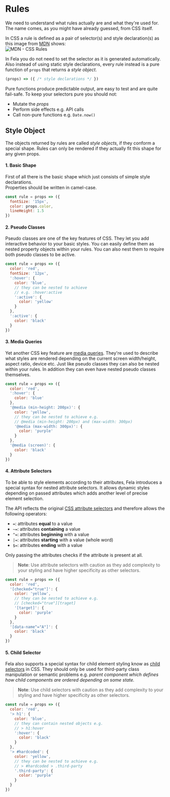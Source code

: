 # Rules

We need to understand what rules actually are and what they're used for. The name comes, as you might have already guessed, from CSS itself.<br>

In CSS a rule is defined as a pair of selector(s) and style declaration(s) as this image from [MDN](https://developer.mozilla.org/docs/Web/CSS/Syntax) shows:<br>
![MDN - CSS Rules](https://mdn.mozillademos.org/files/3668/css%20syntax%20-%20ruleset.png)

In Fela you do not need to set the selector as it is generated automatically. Also instead of using static style declarations, every rule instead is a pure function of `props` that returns a *style object*. <br>
```javascript
(props) => ({ /* style declarations */ })
```
Pure functions produce predictable output, are easy to test and are quite fail-safe. To keep your selectors pure you should not:

* Mutate the *props*
* Perform side effects e.g. API calls
* Call non-pure functions e.g. `Date.now()`


## Style Object
The objects returned by rules are called *style objects*, if they conform a special shape. Rules can only be rendered if they actually fit this shape for any given props.

#### 1. Basic Shape
First of all there is the basic shape which just consists of simple style declarations.<br>
Properties should be written in camel-case.

```javascript
const rule = props => ({
  fontSize: '15px',
  color: props.color,
  lineHeight: 1.5
})
```

#### 2. Pseudo Classes
Pseudo classes are one of the key features of CSS. They let you add interactive behavior to your basic styles. You can easily define them as nested property objects within your rules. You can also nest them to require both pseudo classes to be active.

```javascript
const rule = props => ({
  color: 'red',
  fontSize: '12px',
  ':hover': {
    color: 'blue',
    // they can be nested to achieve
    // e.g. :hover:active
    ':active': {
      color: 'yellow'
    }
  },
  ':active': {
    color: 'black'
  }
})
```

#### 3. Media Queries
Yet another CSS key feature are [media queries](https://developer.mozilla.org/en-US/docs/Web/CSS/Media_Queries/Using_media_queries). They're used to describe what styles are rendered depending on the current screen width/height, aspect ratio, device etc. Just like pseudo classes they can also be nested within your rules. In addition they can even have nested pseudo classes themselves.

```javascript
const rule = props => ({
  color: 'red',
  ':hover': {
    color: 'blue'
  },
  '@media (min-height: 200px)': {
    color: 'yellow',
    // they can be nested to achieve e.g.
    // @media (min-height: 200px) and (max-width: 300px)
    '@media (max-width: 300px)': {
      color: 'purple'
    }
  },
  '@media (screen)': {
    color: 'black'
  }
})
```

#### 4. Attribute Selectors
To be able to style elements according to their attributes, Fela introduces a special syntax for nested attribute selectors. It allows dynamic styles depending on passed attributes which adds another level of precise element selection.

The API reflects the original [CSS attribute selectors](https://developer.mozilla.org/en-US/docs/Learn/CSS/Introduction_to_CSS/Attribute_selectors) and therefore allows the following operators:
* `=`: attributes **equal** to a value
* `~=`: attributes **containing** a value
* `^=`: attributes **beginning** with a value
* `|=`: attributes **starting** with a value (whole word)
* `$=`: attributes **ending** with a value

Only passing the attributes checks if the attribute is present at all.

> **Note**: Use attribute selectors with caution as they add complexity to your styling and have higher specificity as other selectors.

```javascript
const rule = props => ({
  color: 'red',
  '[checked="true"]': {
    color: 'yellow',
    // they can be nested to achieve e.g.
    // [checked="true"][traget]
    '[target]': {
      color: 'purple'
    }
  },
  '[data-name^="A"]': {
    color: 'black'
  }
})
```

#### 5. Child Selector
Fela also supports a special syntax for child element styling know as [child selectors](https://developer.mozilla.org/es/docs/Web/CSS/Child_selectors) in CSS.
They should only be used for third-party class manipulation or semantic problems e.g. *parent component which defines how child components are ordered depending on some state.*

> **Note**: Use child selectors with caution as they add complexity to your styling and have higher specificity as other selectors.

```javascript
const rule = props => ({
  color: 'red',
  '> h1': {
    color: 'blue',
    // they can contain nested objects e.g.
    // > h1:hover
    ':hover': {
      color: 'black'
    }
  },
  '> #hardcoded': {
    color: 'yellow',
    // they can be nested to achieve e.g.
    // > #hardcoded > .third-party
    '.third-party': {
      color: 'purple'
    }
  }
})
```
